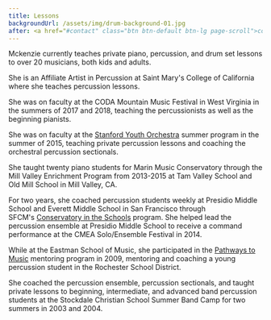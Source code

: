 ```yaml
---
title: Lessons
backgroundUrl: /assets/img/drum-background-01.jpg
after: <a href="#contact" class="btn btn-default btn-lg page-scroll">contact Mckenzie for lessons</a>
---
```

Mckenzie currently teaches private piano, percussion, and drum set lessons to over 20 musicians, both kids and adults.

She is an Affiliate Artist in Percussion at Saint Mary's College of California where she teaches percussion lessons.

She was on faculty at the CODA Mountain Music Festival in West Virginia in the summers of 2017 and 2018, teaching the percussionists as well as the beginning pianists.

She was on faculty at the [Stanford Youth Orchestra](http://youthorchestra.stanford.edu/faculty/performance/) summer program in the summer of 2015, teaching private percussion lessons and coaching the orchestral percussion sectionals.

<!--more-->

She taught twenty piano students for Marin Music Conservatory through the Mill Valley Enrichment Program from 2013-2015 at Tam Valley School and Old Mill School in Mill Valley, CA.

For two years, she coached percussion students weekly at Presidio Middle School and Everett Middle School in San Francisco through SFCM's [Conservatory in the Schools](http://www.sfcm.edu/conservatory-in-the-schools) program. She helped lead the percussion ensemble at Presidio Middle School to receive a command performance at the CMEA Solo/Ensemble Festival in 2014.

While at the Eastman School of Music, she participated in the [Pathways to Music](http://www.esm.rochester.edu/community/pathways/) mentoring program in 2009, mentoring and coaching a young percussion student in the Rochester School District.

She coached the percussion ensemble, percussion sectionals, and taught private lessons to beginning, intermediate, and advanced band percussion students at the Stockdale Christian School Summer Band Camp for two summers in 2003 and 2004.
